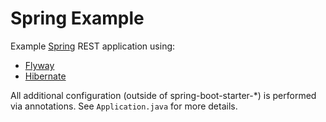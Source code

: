 Spring Example
==============

Example [Spring](http://www.spring.io) REST application using:
* [Flyway](http://www.flywaydb.org)
* [Hibernate](http://www.hibernate.org)

All additional configuration (outside of spring-boot-starter-*) is performed via annotations. See `Application.java` for more details.
